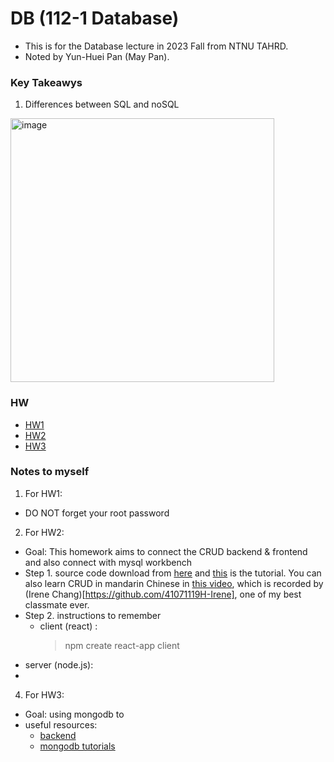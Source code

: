 # DB (112-1 Database)

- This is for the Database lecture in 2023 Fall from NTNU TAHRD.
- Noted by Yun-Huei Pan (May Pan).

### Key Takeawys
1. Differences between SQL and noSQL
<img width="422" alt="image" src="https://github.com/PYH1107/DB/assets/93831321/55940d5b-5a0f-4eda-b9fa-086379bf56d6">


### HW
- [HW1](https://youtu.be/9TLJht8OsqI)
- [HW2](https://youtu.be/ULseoQCwAoQ)
- [HW3](https://youtu.be/QphMNU3LydQ)

### Notes to myself
1. For HW1:
  - DO NOT forget your root password
2. For HW2:
  - Goal: This homework aims to connect the CRUD backend & frontend and also connect with mysql workbench
  - Step 1. source code download from [here](https://github.com/machadop1407/Simple-CRUD-React-Node-MySQL) and [this](https://www.youtube.com/watch?v=re3OIOr9dJI&t=0s) is the tutorial. You can also learn CRUD in mandarin Chinese in [this video](https://www.youtube.com/watch?v=e98hQpi8Pac&t=186s), which is recorded by (Irene Chang)[https://github.com/41071119H-Irene], one of my best classmate ever.
  - Step 2. instructions to remember
    - client (react) :
      > npm create react-app client
      > 
  - server (node.js):
  - 
4. For HW3:
  - Goal: using mongodb to 
  - useful resources:
    - [backend](https://www.tutussfunny.com/mern-full-stack-complete-application-mongodb-express-react-node-js/)
    - [mongodb tutorials](https://www.youtube.com/watch?v=gDOKSgqM-bQ)
